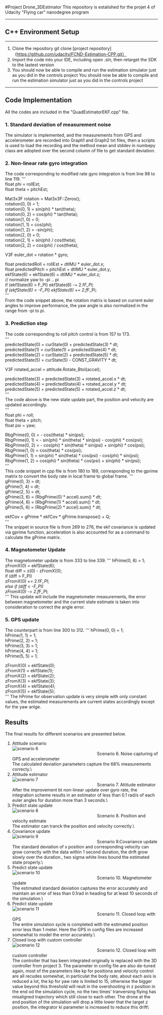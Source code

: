 #Project Drone_3DEstimator
This repository is estalished for the projet 4 of Udacity "Flying car" nanodegree program

---

## C++ Environment Setup

---
1. Clone the repository
git clone [project repository]（https://github.com/udacity/FCND-Estimation-CPP.git）
2. Import the code into your IDE, including open .sln, then retarget the SDK to the lastest version 
3. You should now be able to compile and run the estimation simulator just as you did in the controls project
You should now be able to compile and run the estimation simulator just as you did in the controls project
---

## Code Implementation
All the codes are included in the "QuadEstimatorEKF.cpp" file.
### 1. Standard deviation of measurement noise
The simulator is implemented, and the measurements from GPS and accelerometer are recorded into Graph1 and Graph2 txt files, then a scripts is used to load the recording and the method mean and stddev in numbepy class are adopted over the second column of file to get standard deviation.
### 2. Non-linear rate gyro integration
The code corresponding to modified rate gyro integration is from line 98 to line 119.
'''\
  float phi = rollEst;\
  float theta = pitchEst;

  Mat3x3F rotation = Mat3x3F::Zeros();\
  rotation(0, 0) = 1;\
  rotation(0, 1) = sin(phi) * tan(theta);\
  rotation(0, 2) = cos(phi) * tan(theta);\
  rotation(1, 0) = 0;\
  rotation(1, 1) = cos(phi);\
  rotation(1, 2) = -sin(phi); \
  rotation(2, 0) = 0;\
  rotation(2, 1) = sin(phi) / cos(theta);\
  rotation(2, 2) = cos(phi) / cos(theta);
  
  V3F euler_dot = rotation * gyro;

  float predictedRoll = rollEst + dtIMU * euler_dot.x;\
  float predictedPitch = pitchEst + dtIMU * euler_dot.y;\
  ekfState(6) = ekfState(6) + dtIMU * euler_dot.z;\
  // normalize yaw to -pi .. pi\
  if (ekfState(6) > F_PI) ekfState(6) -= 2.f*F_PI;\
  if (ekfState(6) < -F_PI) ekfState(6) += 2.f*F_PI;\
'''\
From the code snippet above, the rotation matrix is based on current euler angles to improve performance, the yaw angle is also normalized in the range from -pi to pi.
### 3. Prediction step
The code corresponding to roll pitch control is from 157 to 173.\
'''\
  predictedState(0) = curState(0) + predictedState(3) * dt;\
  predictedState(1) = curState(1) + predictedState(4) * dt;\
  predictedState(2) = curState(2) + predictedState(5) * dt;\
  predictedState(5) = curState(5) - CONST_GRAVITY * dt;

  V3F rotated_accel = attitude.Rotate_BtoI(accel);

  predictedState(3) = predictedState(3) + rotated_accel.x * dt;\
  predictedState(4) = predictedState(4) + rotated_accel.y * dt;\
  predictedState(5) = predictedState(5) + rotated_accel.z * dt;\
'''\
The code above is the new state update part, the position and velocity are updated accordingly.\
'''\
  float phi = roll;\
  float theta = pitch;\
  float psi = yaw;
  
  RbgPrime(0, 0) = - cos(theta) * sin(psi);\
  RbgPrime(0, 1) = - sin(phi) * sin(theta) * sin(psi) - cos(phi) * cos(psi);\
  RbgPrime(0, 2) = - cos(phi) * sin(theta) * sin(psi) + sin(phi) * cos(psi);\
  RbgPrime(1, 0) = cos(theta) * cos(psi);\
  RbgPrime(1, 1) = sin(phi) * sin(theta) * cos(psi) - cos(phi) * sin(psi);\
  RbgPrime(1, 2) = cos(phi) * sin(theta) * cos(psi) + sin(phi) * sin(psi);\
'''\
This code snippet in cpp file is from 180 to 189, corresponding to the gprime matrix to convert the body rate in local frame to global frame.
'''\
  gPrime(0, 3) = dt;\
  gPrime(1, 4) = dt;\
  gPrime(2, 5) = dt;\
  gPrime(3, 6) = (RbgPrime(0) * accel).sum() * dt;\
  gPrime(4, 6) = (RbgPrime(1) * accel).sum() * dt;\
  gPrime(5, 6) = (RbgPrime(2) * accel).sum() * dt;

  ekfCov = gPrime * ekfCov * gPrime.transpose() + Q;\
'''\
The snippet in source file is from 269 to 276, the ekf covariance is updated via gprime function, acceleration is also accounted for as a command to calculate the gPrime matrix.
### 4. Magnotometer Update
The magnetometer update is from 333 to line 339.
'''
  hPrime(0, 6) = 1;\
  zFromX(0) = ekfState(6);\
  float diff = z(0) - zFromX(0);\
  if (diff > F_PI)\
	  zFromX(0) += 2.f*F_PI;\
  else if (diff < -F_PI) \
	  zFromX(0) -= 2.f*F_PI;\
'''
This update will include the magnetometer measurements, the error between magnetometer and the current state estimate is taken into consideration to correct the angle error.
### 5. GPS update
The counterpart is from line 300 to 312.
'''
  hPrime(0, 0) = 1;\
  hPrime(1, 1) = 1;\
  hPrime(2, 2) = 1;\
  hPrime(3, 3) = 1;\
  hPrime(4, 4) = 1;\
  hPrime(5, 5) = 1;

  zFromX(0) = ekfState(0);\
  zFromX(1) = ekfState(1);\
  zFromX(2) = ekfState(2);\
  zFromX(3) = ekfState(3);\
  zFromX(4) = ekfState(4);\
  zFromX(5) = ekfState(5);\
'''
The hPrime for observation update is very simple with only constant values, the estimated measurements are current states accordingly except for the yaw anlge.
## Results
The final results for different scenarios are presented below.
1. Attitude scenario\
![scenario 6](/img/scenario-6-noise.JPG)
<br />&emsp; &emsp;  &emsp;  &emsp; &emsp; &emsp;  &emsp;  &emsp; &emsp; &emsp;  &emsp;  &emsp;&emsp; &emsp;  &emsp;  &emsp;Scenario 6. Noise capturing of GPS and accelerometer<br />
The calculated deviation parameters capture the 68% measurements correcty.\
2. Attitude estimator\
![scenario 7](/img/scenario-7-attitude.JPG)
<br />&emsp; &emsp;  &emsp;  &emsp; &emsp; &emsp;  &emsp;  &emsp; &emsp; &emsp;  &emsp;  &emsp;&emsp; &emsp;  &emsp;  &emsp;Scenario 7. Attitude estimator <br />
After the improvement bt non-linear update over gyro rate, the integration scheme results in an estimator of less than 0.1 rad/s of each euler angles  for duration more than 3 seconds.\
3. Predict state update\
![scenario 8](/img/scenario-8-predict.JPG)
<br />&emsp; &emsp;  &emsp;  &emsp; &emsp; &emsp;  &emsp;  &emsp; &emsp; &emsp;  &emsp;  &emsp;&emsp; &emsp;  &emsp;  &emsp;Scenario 8. Position and velocity estimate<br />
The estimator can tranck the position and velocity correctly.\
4. Covariance update\
![scenario 9](/img/scenario-9-covariance.JPG)
<br />&emsp; &emsp;  &emsp;  &emsp; &emsp; &emsp;  &emsp;  &emsp; &emsp; &emsp;  &emsp;  &emsp;&emsp; &emsp;  &emsp;  &emsp;Scenario 9.Covariance update<br />
The standard deviation of x position and corresponding velocity can grow correctly with the data within 1 second duration, the drift grow slowly over the duration., two sigma white lines bound the estimated state  properly.\
5. Predict state update\
![scenario 10](/img/scenario-10-mag.JPG)
<br />&emsp; &emsp;  &emsp;  &emsp; &emsp; &emsp;  &emsp;  &emsp; &emsp; &emsp;  &emsp;  &emsp;&emsp; &emsp;  &emsp;  &emsp;Scenario 10. Magnetometer update<br />
The estimated standard deviation captures the error accurately and maintain an error of less than 0.1rad in heading for at least 10 seconds of the simulation.\
6. Predict state update\
![scenario 11](/img/scenario-11.JPG)
<br />&emsp; &emsp;  &emsp;  &emsp; &emsp; &emsp;  &emsp;  &emsp; &emsp; &emsp;  &emsp;  &emsp;&emsp; &emsp;  &emsp;  &emsp;Scenario 11. Closed loop with GPS<br />
The entire simulation sycle is completed with the estimated position error less than 1 meter. Here the GPS in config files are increased somewhat to model the error accurately.\
7. Closed loop with custom controller\
![scenario 12](/img/scenario-12.JPG)
<br />&emsp; &emsp;  &emsp;  &emsp; &emsp; &emsp;  &emsp;  &emsp; &emsp; &emsp;  &emsp;  &emsp;&emsp; &emsp;  &emsp;  &emsp;Scenario 12. Closed loop with custom controller<br />
The controller that has been integrated originally is replaced with the 3D controller from project 3. The parameter in config file are also de-tuned again, most of the parameters like kp for positiona and velocity control are all recudes somewhat, in particulat the body rate, about each axis is reduced a lot, the kp for yaw rate is limited to 15, otherwise the bigger value beyond this threshold will reult in the overshooting in z position in the end od the simulation cycle, no the two times' tranversing flying has misaligned trajectory which still close to each other. The drone at the end position of the simulation will drop a little lower that the target z position, the integrator ki parameter is increased to reduce this drift\
